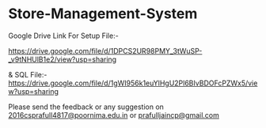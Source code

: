# Store-Management-System

Google Drive Link For Setup File:-

https://drive.google.com/file/d/1DPCS2UR98PMY_3tWuSP-_v9tNHUlB1e2/view?usp=sharing

& SQL File:- 
https://drive.google.com/file/d/1gWI956k1euYlHgU2Pl6BIvBDOFcPZWx5/view?usp=sharing

Please send the feedback or any suggestion on 2016csprafull4817@poornima.edu.in or prafulljaincp@gmail.com  
